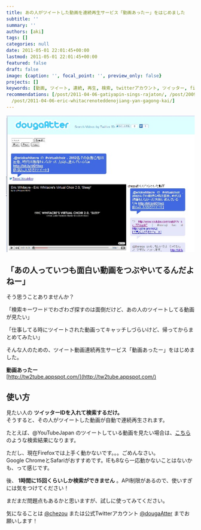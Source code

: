 ```yaml
---
title: あの人がツイートした動画を連続再生サービス「動画あったー」をはじめました
subtitle: ''
summary: ''
authors: [aki]
tags: []
categories: null
date: 2011-05-01 22:01:45+00:00
lastmod: 2011-05-01 22:01:45+00:00
featured: false
draft: false
image: {caption: '', focal_point: '', preview_only: false}
projects: []
keywords: [動画, ツイート, 連続, 再生, 検索, twitterアカウント, ツイッター, firefox, 問題点, 上手く]
recommendations: [/post/2011-04-06-gatiyapin-sings-rajaton/, /post/2009-12-05-after-devil-forcewofa-jue-sita/,
  /post/2011-04-06-eric-whitacrenoteddenojiang-yan-gagong-kai/]
---
```

[![動画あったー](da_thumb.jpg)](http://tw2tube.appspot.com/)

## 「あの人っていつも面白い動画をつぶやいてるんだよねー」
そう思うことありませんか？

「検索キーワードでわざわざ探すのは面倒だけど、あの人のツイートしてる動画が見たい」

「仕事してる時にツイートされた動画ってキャッチしづらいけど、帰ってからまとめてみたい」

そんな人のための、ツイート動画連続再生サービス「動画あったー」をはじめました。

**動画あったー**  
[http://tw2tube.appspot.com/](http://tw2tube.appspot.com/)

## 使い方
見たい人の **ツイッターIDを入れて検索するだけ。**  
そうすると、その人がツイートした動画が自動で連続再生されます。

たとえば、@YouTubeJapan のツイートしている動画を見たい場合は、[こちら](http://tw2tube.appspot.com/?user=YouTubeJapan)のような検索結果になります。[  
](http://tw2tube.appspot.com/?user=YouTubeJapan)

ただし、現在Firefoxでは上手く動かないです。。。ごめんなさい。  
Google ChromeとSafariがおすすめです。IEも8なら一応動かないことはないかも、って感じです。

後、 **1時間に15回くらいしか検索ができません** 。API制限があるので、使いすぎには気をつけてください！

まだまだ問題点もあるかと思いますが、試しに使ってみてください。

気になることは [@chezou](http://twitter.com/chezou) または公式Twitterアカウント [@dougaAtter](http://twitter.com/dougaAtter) までお願いします！



